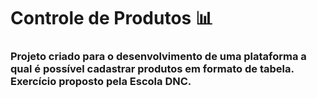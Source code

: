 # Controle de Produtos 📊
### Projeto criado para o desenvolvimento de uma plataforma a qual é possível cadastrar produtos em formato de tabela. Exercício proposto pela Escola DNC.
